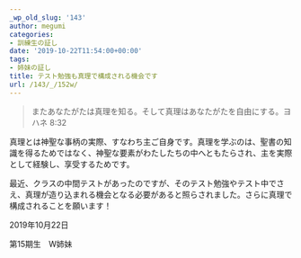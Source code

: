 ```yaml
---
_wp_old_slug: '143'
author: megumi
categories:
- 訓練生の証し
date: '2019-10-22T11:54:00+00:00'
tags:
- 姉妹の証し
title: テスト勉強も真理で構成される機会です
url: /143/_/152w/
---
```

> またあなたがたは真理を知る。そして真理はあなたがたを自由にする。ヨハネ 8:32

真理とは神聖な事柄の実際、すなわち主ご自身です。真理を学ぶのは、聖書の知識を得るためではなく、神聖な要素がわたしたちの中へともたらされ、主を実際として経験し、享受するためです。

最近、クラスの中間テストがあったのですが、そのテスト勉強やテスト中でさえ、真理が造り込まれる機会となる必要があると照らされました。さらに真理で構成されることを願います！

2019年10月22日

第15期生　W姉妹